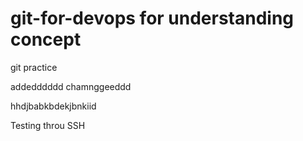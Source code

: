 # git-for-devops for understanding concept
git practice





addedddddd chamnggeeddd





hhdjbabkbdekjbnkiid




Testing throu SSH
